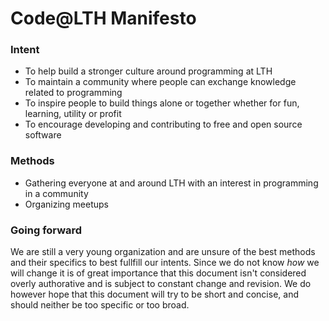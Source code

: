 Code@LTH Manifesto
==================

### Intent

 - To help build a stronger culture around programming at LTH
 - To maintain a community where people can exchange knowledge related to programming
 - To inspire people to build things alone or together whether for fun, learning, utility or profit
 - To encourage developing and contributing to free and open source software

 
### Methods

 - Gathering everyone at and around LTH with an interest in programming in a community
 - Organizing meetups


### Going forward

We are still a very young organization and are unsure of the best methods and their specifics to best fullfill our intents. Since we do not know *how* we will change it is of great importance that this document isn't considered overly authorative and is subject to constant change and revision. We do however hope that this document will try to be short and concise, and should neither be too specific or too broad.

